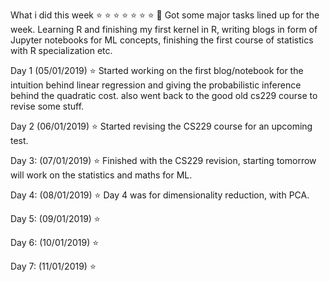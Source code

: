 What i did this week ⭐️ ⭐️ ⭐️ ⭐️ ⭐️ ⭐️ ⭐️ 📆
Got some major tasks lined up for the week.
Learning R and finishing my first kernel in R, writing blogs in form of Jupyter notebooks for ML concepts, finishing the first course of statistics with R specialization etc.

Day 1 (05/01/2019) ⭐️
Started working on the first blog/notebook for the intuition behind linear regression and giving the probabilistic inference behind the quadratic cost. also went back to the good old cs229 course to revise some stuff.

Day 2 (06/01/2019) ⭐️
Started revising the CS229 course for an upcoming test.

Day 3: (07/01/2019) ⭐️
Finished with the CS229 revision, starting tomorrow will work on the statistics and maths for ML.

Day 4: (08/01/2019) ⭐️
Day 4 was for dimensionality reduction, with PCA.

Day 5: (09/01/2019) ⭐️

Day 6: (10/01/2019) ⭐️

Day 7: (11/01/2019) ⭐️
